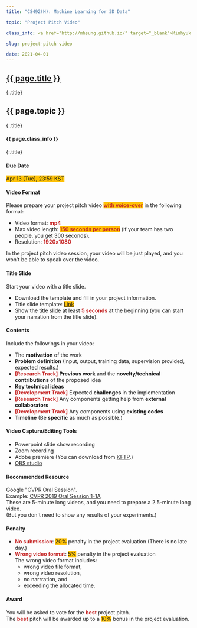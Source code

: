 ```yaml
---
title: "CS492(H): Machine Learning for 3D Data"

topic: "Project Pitch Video"

class_info: <a href="http://mhsung.github.io/" target="_blank">Minhyuk Sung</a>, <a href="https://www.kaist.ac.kr/" target="_blank">KAIST</a>, Spring 2021

slug: project-pitch-video

date: 2021-04-01
---
```



## <a href="{{site.baseurl}}/{{page.path}}/../../" target="_blank">{{ page.title }}</a>
{:.title}
## {{ page.topic }}
{:.title}
#### {{ page.class_info }}
{:.title}
<br />


<style>
em { font-style: normal; font-weight: bold; color: #C62828 }
h { background-color:#FFC107 }
</style>


#### Due Date
<h>Apr 13 (Tue), 23:59 KST</h>

#### Video Format
Please prepare your project pitch video <em><h>with voice-over</h></em> in the following format:
- Video format: <em>mp4</em>
- Max video length: <em><h>150 seconds per person</h></em> (if your team has two people, you get 300 seconds).
- Resolution: <em>1920x1080</em>

In the project pitch video session, your video will be just played, and you won't be able to speak over the video.

#### Title Slide
Start your video with a title slide.
- Download the template and fill in your project information.
- Title slide template: <a href="https://kaistackr-my.sharepoint.com/:u:/g/personal/mhsung_kaist_ac_kr/ESfgDtPBMHlNgyOayvxaUe0BExPSKdIfWeZyM6I7Xmy2Fg?e=UF6epk" target=_blanm><h>Link</h></a>
- Show the title slide at least <em>5 seconds</em> at the beginning (you can start your narration from the title slide).

#### Contents
Include the followings in your video:
- The <b>motivation</b> of the work
- <b>Problem definition</b> (Input, output, training data, supervision provided, expected results.)
- <em>[Research Track]</em> <b>Previous work</b> and the <b>novelty/technical contributions</b> of the proposed idea
- <b>Key technical ideas</b>
- <em>[Development Track]</em> Expected <b>challenges</b> in the implementation
- <em>[Research Track]</em> Any components getting help from <b>external collaborators</b>
- <em>[Development Track]</em> Any components using <b>existing codes</b>
- <b>Timeline</b> (Be <b>specific</b> as much as possible.)

#### Video Capture/Editing Tools
- Powerpoint slide show recording
- Zoom recording
- Adobe premiere (You can download from <a href="https://kftp.kaist.ac.kr/" target=_blank>KFTP</a>.)
- <a href="https://obsproject.com/" target=_blank>OBS studio</a>

#### Recommended Resource
Google "CVPR Oral Session".<br>
Example: <a href="https://www.youtube.com/watch?v=KHEknuuCz0E" target=_blank>CVPR 2019 Oral Session 1-1A</a><br>
These are 5-minute long videos, and you need to prepare a 2.5-minute long video.<br>
(But you don't need to show any results of your experiments.)

#### Penalty
- <em>No submission</em>: <h>20%</h> penalty in the project evaluation (There is no late day.)
- <em>Wrong video format</em>: <h>5%</h> penalty in the project evaluation<br>
The wrong video format includes:
    - wrong video file format,
    - wrong video resolution,
    - no narrration, and
    - exceeding the allocated time.

#### Award
You will be asked to vote for the <em>best</em> project pitch.<br>
The <em>best</em> pitch will be awarded up to a <h>10%</h> bonus in the project evaluation.
<br />

<br />
